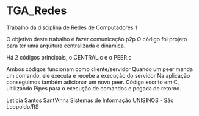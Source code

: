 # TGA_Redes
Trabalho da disciplina de Redes de Computadores 1 

O objetivo deste trabalho é fazer comunicação p2p
O código foi projeto para ter uma arquitura centralizada e dinâmica. 

Há 2 códigos principais, o CENTRAL.c e o PEER.c 

Ambos códigos funcionam como cliente/servidor
Quando um peer manda um comando, ele executa e recebe a execução do servidor
Na aplicação conseguimos também adicionar um novo peer.
Código escrito em C, ultilizando Pipes para o execução de comandos e pegada de retorno.

Leticia Santos Sant'Anna
Sistemas de Informação
UNISINOS - São Leopoldo/RS
